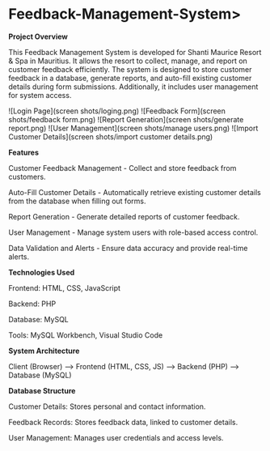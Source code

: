 # Feedback-Management-System>

<b>Project Overview</b>

This Feedback Management System is developed for Shanti Maurice Resort & Spa in Mauritius. It allows the resort to collect, manage, and report on customer feedback efficiently. The system is designed to store customer feedback in a database, generate reports, and auto-fill existing customer details during form submissions. Additionally, it includes user management for system access.

![Login Page](screen shots/loging.png)
![Feedback Form](screen shots/feedback form.png)
![Report Generation](screen shots/generate report.png)
![User Management](screen shots/manage users.png)
![Import Customer Details](screen shots/import customer details.png)

<b>Features</b>

Customer Feedback Management - Collect and store feedback from customers.

Auto-Fill Customer Details - Automatically retrieve existing customer details from the database when filling out forms.

Report Generation - Generate detailed reports of customer feedback.

User Management - Manage system users with role-based access control.

Data Validation and Alerts - Ensure data accuracy and provide real-time alerts.

<b>Technologies Used</b>

Frontend: HTML, CSS, JavaScript

Backend: PHP

Database: MySQL

Tools: MySQL Workbench, Visual Studio Code

<b>System Architecture</b>

Client (Browser) --> Frontend (HTML, CSS, JS) --> Backend (PHP) --> Database (MySQL)

<b>Database Structure</b>

Customer Details: Stores personal and contact information.

Feedback Records: Stores feedback data, linked to customer details.

User Management: Manages user credentials and access levels.
